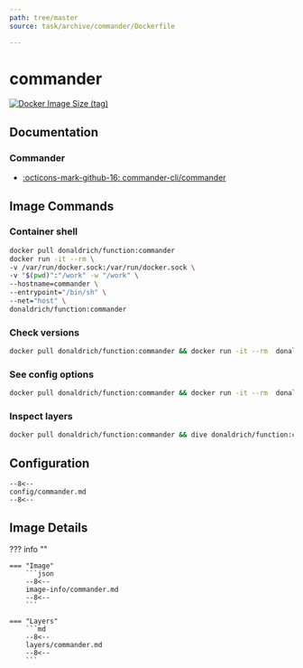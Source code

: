 ```yaml
---
path: tree/master
source: task/archive/commander/Dockerfile

---
```


# commander

[![Docker Image Size (tag)](https://img.shields.io/docker/image-size/donaldrich/function/commander?color=blue&label=donaldrich/function:commander&logo=docker&style=flat-square)](https://hub.docker.com/r/donaldrich/function/commander)

## Documentation

### Commander

* [:octicons-mark-github-16: commander-cli/commander](https://github.com/commander-cli/commander)

## Image Commands

### Container shell

```sh
docker pull donaldrich/function:commander
docker run -it --rm \
-v /var/run/docker.sock:/var/run/docker.sock \
-v "$(pwd)":"/work" -w "/work" \
--hostname=commander \
--entrypoint="/bin/sh" \
--net="host" \
donaldrich/function:commander
```

### Check versions

```sh
docker pull donaldrich/function:commander && docker run -it --rm  donaldrich/function:commander validate
```

### See config options

```sh
docker pull donaldrich/function:commander && docker run -it --rm  donaldrich/function:commander help
```

### Inspect layers

```sh
docker pull donaldrich/function:commander && dive donaldrich/function:commander
```

## Configuration

```
--8<--
config/commander.md
--8<--
```

## Image Details

??? info ""

    === "Image"
        ```json
        --8<--
        image-info/commander.md
        --8<--
        ```

    === "Layers"
        ```md
        --8<--
        layers/commander.md
        --8<--
        ```
